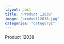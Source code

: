 ```yaml
---
layout: post
title: "Product 12038"
image: "product12038.jpg"
categories: "category1"
---
```

Product 12038
